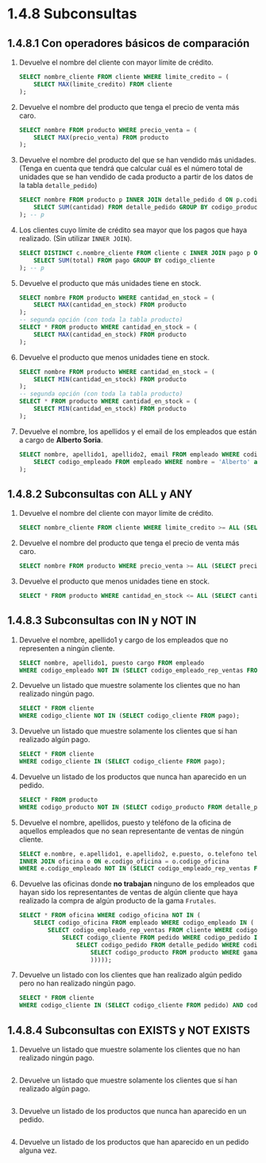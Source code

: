 # 1.4.8 Subconsultas

## 1.4.8.1 Con operadores básicos de comparación

1. Devuelve el nombre del cliente con mayor límite de crédito.

    ```sql
    SELECT nombre_cliente FROM cliente WHERE limite_credito = (
        SELECT MAX(limite_credito) FROM cliente
    );
    ```

2. Devuelve el nombre del producto que tenga el precio de venta más caro.

    ```sql
    SELECT nombre FROM producto WHERE precio_venta = (
        SELECT MAX(precio_venta) FROM producto
    );
    ```

3. Devuelve el nombre del producto del que se han vendido más unidades. (Tenga en cuenta que tendrá que calcular cuál es el número total de unidades que se han vendido de cada producto a partir de los datos de la tabla `detalle_pedido`)

    ```sql
    SELECT nombre FROM producto p INNER JOIN detalle_pedido d ON p.codigo_producto = d.codigo_producto WHERE d.cantidad = ALL (
        SELECT SUM(cantidad) FROM detalle_pedido GROUP BY codigo_producto
    ); -- p
    ```

4. Los clientes cuyo límite de crédito sea mayor que los pagos que haya realizado. (Sin utilizar `INNER JOIN`).

    ```sql
    SELECT DISTINCT c.nombre_cliente FROM cliente c INNER JOIN pago p ON c.codigo_cliente = p.codigo_cliente WHERE c.limite_credito > ANY (
        SELECT SUM(total) FROM pago GROUP BY codigo_cliente
    ); -- p
    ```

5. Devuelve el producto que más unidades tiene en stock.

    ```sql
    SELECT nombre FROM producto WHERE cantidad_en_stock = (
        SELECT MAX(cantidad_en_stock) FROM producto
    );
    -- segunda opción (con toda la tabla producto)
    SELECT * FROM producto WHERE cantidad_en_stock = (
        SELECT MAX(cantidad_en_stock) FROM producto
    );
    ```

6. Devuelve el producto que menos unidades tiene en stock.

    ```sql
    SELECT nombre FROM producto WHERE cantidad_en_stock = (
        SELECT MIN(cantidad_en_stock) FROM producto
    );
    -- segunda opción (con toda la tabla producto)
    SELECT * FROM producto WHERE cantidad_en_stock = (
        SELECT MIN(cantidad_en_stock) FROM producto
    );
    ```

7. Devuelve el nombre, los apellidos y el email de los empleados que están a cargo de **Alberto Soria**.

    ```sql
    SELECT nombre, apellido1, apellido2, email FROM empleado WHERE codigo_jefe = (
        SELECT codigo_empleado FROM empleado WHERE nombre = 'Alberto' and apellido1 = 'Soria'
    );
    ```


## 1.4.8.2 Subconsultas con ALL y ANY

1. Devuelve el nombre del cliente con mayor límite de crédito.

    ```sql
    SELECT nombre_cliente FROM cliente WHERE limite_credito >= ALL (SELECT limite_credito FROM cliente);
    ```

2. Devuelve el nombre del producto que tenga el precio de venta más caro.

    ```sql
    SELECT nombre FROM producto WHERE precio_venta >= ALL (SELECT precio_venta FROM producto);
    ```

3. Devuelve el producto que menos unidades tiene en stock.

    ```sql
    SELECT * FROM producto WHERE cantidad_en_stock <= ALL (SELECT cantidad_en_stock FROM producto);
    ```


## 1.4.8.3 Subconsultas con IN y NOT IN

1. Devuelve el nombre, apellido1 y cargo de los empleados que no representen a ningún cliente.

    ```sql
    SELECT nombre, apellido1, puesto cargo FROM empleado 
    WHERE codigo_empleado NOT IN (SELECT codigo_empleado_rep_ventas FROM cliente);
    ```

2. Devuelve un listado que muestre solamente los clientes que no han realizado ningún pago.

    ```sql
    SELECT * FROM cliente 
    WHERE codigo_cliente NOT IN (SELECT codigo_cliente FROM pago);
    ```

3. Devuelve un listado que muestre solamente los clientes que sí han realizado algún pago.

    ```sql
    SELECT * FROM cliente 
    WHERE codigo_cliente IN (SELECT codigo_cliente FROM pago);
    ```

4. Devuelve un listado de los productos que nunca han aparecido en un pedido.

    ```sql
    SELECT * FROM producto 
    WHERE codigo_producto NOT IN (SELECT codigo_producto FROM detalle_pedido);
    ```

5. Devuelve el nombre, apellidos, puesto y teléfono de la oficina de aquellos empleados que no sean representante de ventas de ningún cliente.

    ```sql
    SELECT e.nombre, e.apellido1, e.apellido2, e.puesto, o.telefono telefono_oficina FROM empleado e 
    INNER JOIN oficina o ON e.codigo_oficina = o.codigo_oficina 
    WHERE e.codigo_empleado NOT IN (SELECT codigo_empleado_rep_ventas FROM cliente);
    ```

6. Devuelve las oficinas donde **no trabajan** ninguno de los empleados que hayan sido los representantes de ventas de algún cliente que haya realizado la compra de algún producto de la gama `Frutales`.

    ```sql
    SELECT * FROM oficina WHERE codigo_oficina NOT IN (
        SELECT codigo_oficina FROM empleado WHERE codigo_empleado IN (
            SELECT codigo_empleado_rep_ventas FROM cliente WHERE codigo_cliente IN (
                SELECT codigo_cliente FROM pedido WHERE codigo_pedido IN (
                    SELECT codigo_pedido FROM detalle_pedido WHERE codigo_producto IN (
                        SELECT codigo_producto FROM producto WHERE gama = 'Frutales'
                        )))));
    ```

7. Devuelve un listado con los clientes que han realizado algún pedido pero no han realizado ningún pago.

    ```sql
    SELECT * FROM cliente 
    WHERE codigo_cliente IN (SELECT codigo_cliente FROM pedido) AND codigo_cliente NOT IN (SELECT codigo_cliente FROM pago);
    ```


## 1.4.8.4 Subconsultas con EXISTS y NOT EXISTS

1. Devuelve un listado que muestre solamente los clientes que no han realizado ningún pago.

    ```sql
    
    ```

2. Devuelve un listado que muestre solamente los clientes que sí han realizado algún pago.

    ```sql
    
    ```

3. Devuelve un listado de los productos que nunca han aparecido en un pedido.

    ```sql
    
    ```

4. Devuelve un listado de los productos que han aparecido en un pedido alguna vez.

    ```sql
    
    ```
